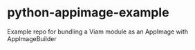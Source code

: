 # python-appimage-example
Example repo for bundling a Viam module as an AppImage with AppImageBuilder
